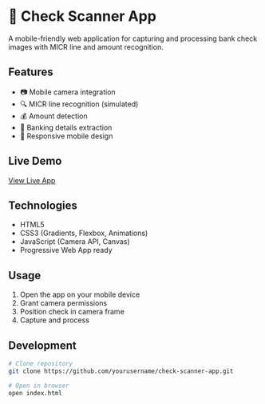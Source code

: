 # 📱 Check Scanner App

A mobile-friendly web application for capturing and processing bank check images with MICR line and amount recognition.

## Features
- 📷 Mobile camera integration
- 🔍 MICR line recognition (simulated)
- 💰 Amount detection
- 🏦 Banking details extraction
- 📱 Responsive mobile design

## Live Demo
[View Live App](https://yourdomain.com)

## Technologies
- HTML5
- CSS3 (Gradients, Flexbox, Animations)
- JavaScript (Camera API, Canvas)
- Progressive Web App ready

## Usage
1. Open the app on your mobile device
2. Grant camera permissions
3. Position check in camera frame
4. Capture and process

## Development
```bash
# Clone repository
git clone https://github.com/yourusername/check-scanner-app.git

# Open in browser
open index.html